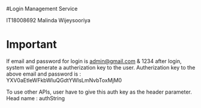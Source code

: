 #Login Management Service

IT18008692
Malinda Wijeysooriya

# Important

If email and password for login is admin@gmail.com & 1234
after login, system will generate a autherization key to the user.
Autherization key to the above email and password is : YXV0aEtleWFkbWluQGdtYWlsLmNvbToxMjM0

To use other APIs, user have to give this auth key as the header parameter.
Head name : authString
